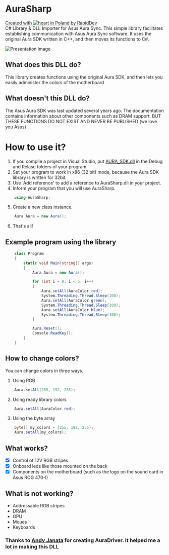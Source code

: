# AuraSharp
[Created with ![heart](http://i.imgur.com/oXJmdtz.gif) in Poland by RapidDev](http://rapiddev.pl/)<br />
C# Library &amp; DLL Importer for Asus Aura Sync. This simple library facilitates establishing communication with Asus Aura Sync software.
It uses the original Aura SDK written in C++, and then moves its functions to C#.

![Presentation image](https://raw.githubusercontent.com/rapiddev/AuraSharp/master/AuraSharp/Assets/aurasharp-banner.png)

## What does this DLL do?
This library creates functions using the original Aura SDK, and then lets you easily administer the colors of the motherboard

## What doesn't this DLL do?
The Asus Aura SDK was last updated several years ago. The documentation contains information about other components such as DRAM support. BUT THESE FUNCTIONS DO NOT EXIST AND NEVER BE PUBLISHED (we love you Asus)

# How to use it?
1. If you compile a project in Visual Studio, put [AURA_SDK.dll](https://www.asus.com/campaign/aura/fl/SDK.html) in the Debug and Relase folders of your program.
2. Set your program to work in x86 (32 bit) mode, because the Aura SDK library is written for 32bit.
3. Use 'Add reference' to add a reference to AuraSharp.dll in your project.
4. Inform your program that you will use AuraSharp.
```c#
    using AuraSharp;
```
5. Create a new class instance.
```c#
    Aura Aura = new Aura();
```
6. That's all!

## Example program using the library
```c#
    class Program
    {
        static void Main(string[] args)
        {
            Aura Aura = new Aura();

            for (int i = 0; i < 5; i++)
            {
                Aura.setAll(AuraColor.red);
                System.Threading.Thread.Sleep(100);
                Aura.setAll(AuraColor.green);
                System.Threading.Thread.Sleep(100);
                Aura.setAll(AuraColor.blue);
                System.Threading.Thread.Sleep(100);
            }

            Aura.Reset();
            Console.ReadKey();
        }
    }
```

## How to change colors?
You can change colors in three ways.
1. Using RGB
```c#
    Aura.setAll(255, 192, 255);
```
2. Using ready library colors
```c#
    Aura.setAll(AuraColor.red);
```
3. Using the byte array
```c#
    byte[] my_colors = {255, 192, 255};
    Aura.setAll(my_colors);
```

## What works?
- [x] Control of 12V RGB stripes
- [x] Onboard leds like those mounted on the back
- [x] Components on the motherboard (such as the logo on the sound card in Asus ROG 470-I)
## What is not working?
- Addressable RGB stripes
- DRAM
- GPU
- Moues
- Keyboards

### Thanks to [Andy Janata](https://github.com/ajanata) for creating AuraDriver. It helped me a lot in making this DLL 
